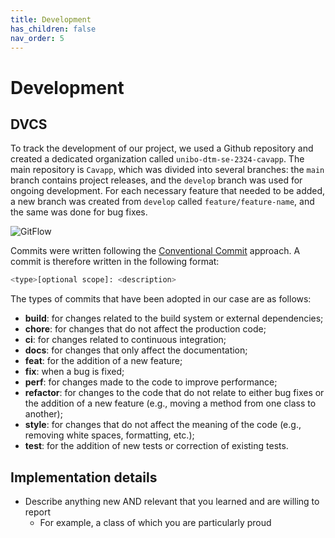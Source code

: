 ```yaml
---
title: Development
has_children: false
nav_order: 5
---
```


# Development

## DVCS
To track the development of our project, we used a Github repository and created a dedicated organization called `unibo-dtm-se-2324-cavapp`. The main repository is `Cavapp`, which was divided into several branches: the `main` branch contains project releases, and the `develop` branch was used for ongoing development. For each necessary feature that needed to be added, a new branch was created from `develop` called `feature/feature-name`, and the same was done for bug fixes.

![GitFlow](/imgs/git-flow.png)

Commits were written following the [Conventional Commit](https://www.conventionalcommits.org/en/v1.0.0/) approach. A commit is therefore written in the following format:

```bash
<type>[optional scope]: <description>
```

The types of commits that have been adopted in our case are as follows:

- **build**: for changes related to the build system or external dependencies;
- **chore**: for changes that do not affect the production code;
- **ci**: for changes related to continuous integration;
- **docs**: for changes that only affect the documentation;
- **feat**: for the addition of a new feature;
- **fix**: when a bug is fixed;
- **perf**: for changes made to the code to improve performance;
- **refactor**: for changes to the code that do not relate to either bug fixes or the addition of a new feature (e.g., moving a method from one class to another);
- **style**: for changes that do not affect the meaning of the code (e.g., removing white spaces, formatting, etc.);
- **test**: for the addition of new tests or correction of existing tests.

## Implementation details

- Describe anything new AND relevant that you learned and are willing to report
    - For example, a class of which you are particularly proud

